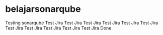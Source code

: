 # belajarsonarqube
Testing sonarqube
Test Jira
Test Jira
Test Jira
Test Jira
Test Jira
Test Jira
Test Jira
Test Jira
Test Jira
Test Jira
Test Jira
Done
